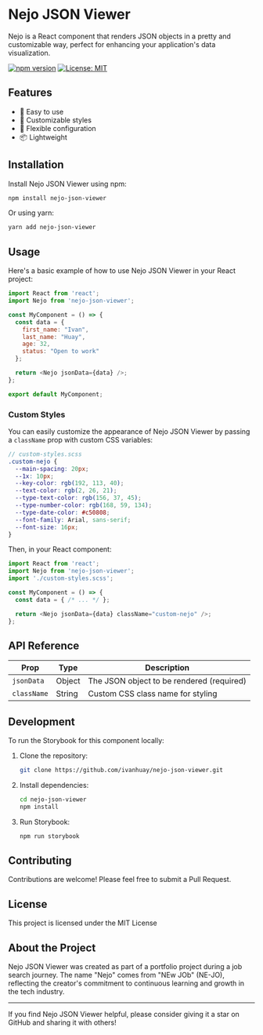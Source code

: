 # Nejo JSON Viewer

Nejo is a React component that renders JSON objects in a pretty and customizable way, perfect for enhancing your application's data visualization.

[![npm version](https://badge.fury.io/js/nejo-json-viewer.svg)](https://badge.fury.io/js/nejo-json-viewer)
[![License: MIT](https://img.shields.io/badge/License-MIT-yellow.svg)](https://opensource.org/licenses/MIT)

## Features

- 🚀 Easy to use
- 🎨 Customizable styles
- 🔧 Flexible configuration
- 📦 Lightweight

## Installation

Install Nejo JSON Viewer using npm:

```bash
npm install nejo-json-viewer
```

Or using yarn:

```bash
yarn add nejo-json-viewer
```

## Usage

Here's a basic example of how to use Nejo JSON Viewer in your React project:

```javascript
import React from 'react';
import Nejo from 'nejo-json-viewer';

const MyComponent = () => {
  const data = {
    first_name: "Ivan",
    last_name: "Huay",
    age: 32,
    status: "Open to work"
  };

  return <Nejo jsonData={data} />;
};

export default MyComponent;
```

### Custom Styles

You can easily customize the appearance of Nejo JSON Viewer by passing a `className` prop with custom CSS variables:

```scss
// custom-styles.scss
.custom-nejo {
  --main-spacing: 20px;
  --1x: 10px;
  --key-color: rgb(192, 113, 40);
  --text-color: rgb(2, 26, 21);
  --type-text-color: rgb(156, 37, 45);
  --type-number-color: rgb(168, 59, 134);
  --type-date-color: #c50808;
  --font-family: Arial, sans-serif;
  --font-size: 16px;
}
```

Then, in your React component:

```javascript
import React from 'react';
import Nejo from 'nejo-json-viewer';
import './custom-styles.scss';

const MyComponent = () => {
  const data = { /* ... */ };

  return <Nejo jsonData={data} className="custom-nejo" />;
};
```

## API Reference

| Prop | Type | Description |
|------|------|-------------|
| `jsonData` | Object | The JSON object to be rendered (required) |
| `className` | String | Custom CSS class name for styling |

## Development

To run the Storybook for this component locally:

1. Clone the repository:
   ```bash
   git clone https://github.com/ivanhuay/nejo-json-viewer.git
   ```

2. Install dependencies:
   ```bash
   cd nejo-json-viewer
   npm install
   ```

3. Run Storybook:
   ```bash
   npm run storybook
   ```

## Contributing

Contributions are welcome! Please feel free to submit a Pull Request.

## License

This project is licensed under the MIT License

## About the Project

Nejo JSON Viewer was created as part of a portfolio project during a job search journey. The name "Nejo" comes from "NEw JOb" (NE-JO), reflecting the creator's commitment to continuous learning and growth in the tech industry.

---

If you find Nejo JSON Viewer helpful, please consider giving it a star on GitHub and sharing it with others!
